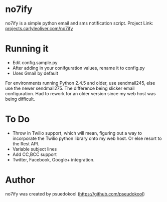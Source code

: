 no7ify
=======

no7ify is a simple python email and sms notification script.
Project Link: [projects.carlyleoliver.com/no7ify](projects.carlyleoliver.com/no7ify)

Running it
============

   * Edit config.sample.py
   * After adding in your conifguration values, rename it to config.py
   * Uses Gmail by default

   For environments running Python 2.4.5 and older, use sendmail245, else use the newer sendmail275.
   The difference being slicker email configuration. Had to rework for an older version since my web host was being difficult.

To Do
======
   * Throw in Twilio support, which will mean, figuring out a way to incorporate the Twilio python library onto my web host. Or else resort to the Rest API.
   * Variable subject lines
   * Add CC,BCC support
   * Twitter, Facebook, Google+ integration.


Author
======

no7ify was created by psuedokool (https://github.com/pseudokool)

